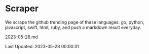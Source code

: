 # Scraper

We scrape the github trending page of these languages: go, python, javascript, swift, html, ruby, and push a markdown result everyday.

[2023-05-28.md](https://github.com/henson/Scraper/blob/master/2023-05-28.md)

Last Updated: 2023-05-28 00:00:01